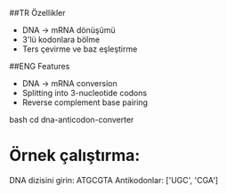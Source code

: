 ##TR Özellikler
- DNA → mRNA dönüşümü
- 3'lü kodonlara bölme
- Ters çevirme ve baz eşleştirme

##ENG Features
- DNA → mRNA conversion  
- Splitting into 3-nucleotide codons  
- Reverse complement base pairing   

bash
cd dna-anticodon-converter

# Örnek çalıştırma:
DNA dizisini girin: ATGCGTA
Antikodonlar: ['UGC', 'CGA']
